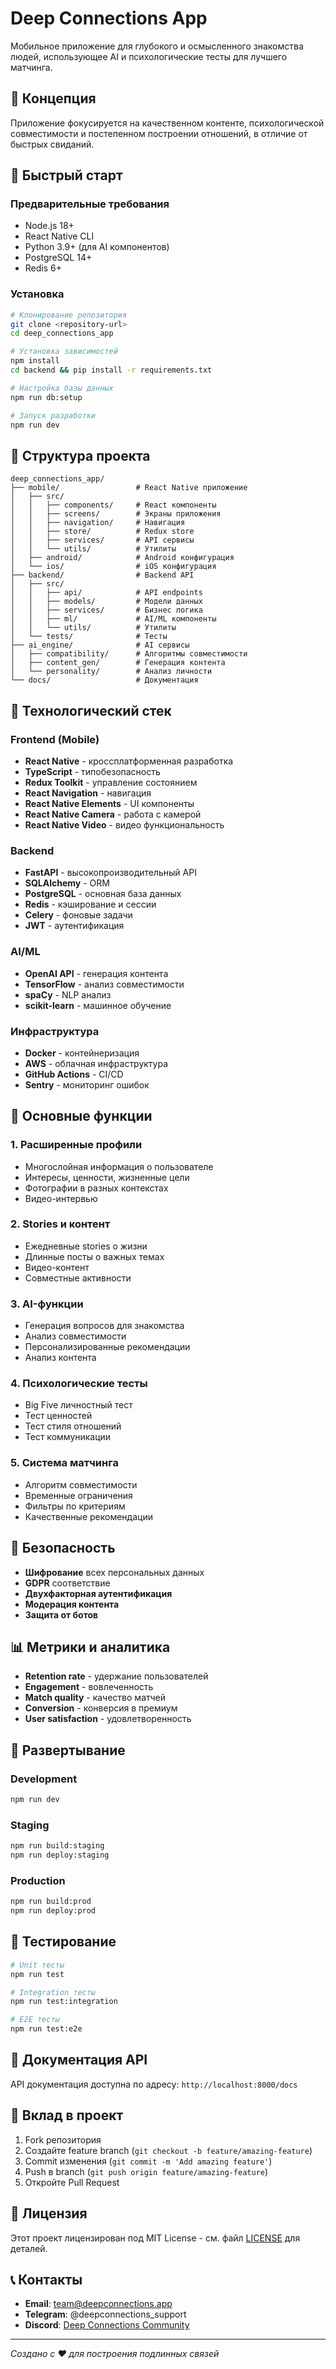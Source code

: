 # Deep Connections App

Мобильное приложение для глубокого и осмысленного знакомства людей, использующее AI и психологические тесты для лучшего матчинга.

## 🎯 Концепция

Приложение фокусируется на качественном контенте, психологической совместимости и постепенном построении отношений, в отличие от быстрых свиданий.

## 🚀 Быстрый старт

### Предварительные требования
- Node.js 18+
- React Native CLI
- Python 3.9+ (для AI компонентов)
- PostgreSQL 14+
- Redis 6+

### Установка

```bash
# Клонирование репозитория
git clone <repository-url>
cd deep_connections_app

# Установка зависимостей
npm install
cd backend && pip install -r requirements.txt

# Настройка базы данных
npm run db:setup

# Запуск разработки
npm run dev
```

## 📁 Структура проекта

```
deep_connections_app/
├── mobile/                 # React Native приложение
│   ├── src/
│   │   ├── components/     # React компоненты
│   │   ├── screens/        # Экраны приложения
│   │   ├── navigation/     # Навигация
│   │   ├── store/          # Redux store
│   │   ├── services/       # API сервисы
│   │   └── utils/          # Утилиты
│   ├── android/            # Android конфигурация
│   └── ios/                # iOS конфигурация
├── backend/                # Backend API
│   ├── src/
│   │   ├── api/            # API endpoints
│   │   ├── models/         # Модели данных
│   │   ├── services/       # Бизнес логика
│   │   ├── ml/             # AI/ML компоненты
│   │   └── utils/          # Утилиты
│   └── tests/              # Тесты
├── ai_engine/              # AI сервисы
│   ├── compatibility/      # Алгоритмы совместимости
│   ├── content_gen/        # Генерация контента
│   └── personality/        # Анализ личности
└── docs/                   # Документация
```

## 🔧 Технологический стек

### Frontend (Mobile)
- **React Native** - кроссплатформенная разработка
- **TypeScript** - типобезопасность
- **Redux Toolkit** - управление состоянием
- **React Navigation** - навигация
- **React Native Elements** - UI компоненты
- **React Native Camera** - работа с камерой
- **React Native Video** - видео функциональность

### Backend
- **FastAPI** - высокопроизводительный API
- **SQLAlchemy** - ORM
- **PostgreSQL** - основная база данных
- **Redis** - кэширование и сессии
- **Celery** - фоновые задачи
- **JWT** - аутентификация

### AI/ML
- **OpenAI API** - генерация контента
- **TensorFlow** - анализ совместимости
- **spaCy** - NLP анализ
- **scikit-learn** - машинное обучение

### Инфраструктура
- **Docker** - контейнеризация
- **AWS** - облачная инфраструктура
- **GitHub Actions** - CI/CD
- **Sentry** - мониторинг ошибок

## 🎨 Основные функции

### 1. Расширенные профили
- Многослойная информация о пользователе
- Интересы, ценности, жизненные цели
- Фотографии в разных контекстах
- Видео-интервью

### 2. Stories и контент
- Ежедневные stories о жизни
- Длинные посты о важных темах
- Видео-контент
- Совместные активности

### 3. AI-функции
- Генерация вопросов для знакомства
- Анализ совместимости
- Персонализированные рекомендации
- Анализ контента

### 4. Психологические тесты
- Big Five личностный тест
- Тест ценностей
- Тест стиля отношений
- Тест коммуникации

### 5. Система матчинга
- Алгоритм совместимости
- Временные ограничения
- Фильтры по критериям
- Качественные рекомендации

## 🔐 Безопасность

- **Шифрование** всех персональных данных
- **GDPR** соответствие
- **Двухфакторная аутентификация**
- **Модерация контента**
- **Защита от ботов**

## 📊 Метрики и аналитика

- **Retention rate** - удержание пользователей
- **Engagement** - вовлеченность
- **Match quality** - качество матчей
- **Conversion** - конверсия в премиум
- **User satisfaction** - удовлетворенность

## 🚀 Развертывание

### Development
```bash
npm run dev
```

### Staging
```bash
npm run build:staging
npm run deploy:staging
```

### Production
```bash
npm run build:prod
npm run deploy:prod
```

## 🧪 Тестирование

```bash
# Unit тесты
npm run test

# Integration тесты
npm run test:integration

# E2E тесты
npm run test:e2e
```

## 📝 Документация API

API документация доступна по адресу: `http://localhost:8000/docs`

## 🤝 Вклад в проект

1. Fork репозитория
2. Создайте feature branch (`git checkout -b feature/amazing-feature`)
3. Commit изменения (`git commit -m 'Add amazing feature'`)
4. Push в branch (`git push origin feature/amazing-feature`)
5. Откройте Pull Request

## 📄 Лицензия

Этот проект лицензирован под MIT License - см. файл [LICENSE](LICENSE) для деталей.

## 📞 Контакты

- **Email**: team@deepconnections.app
- **Telegram**: @deepconnections_support
- **Discord**: [Deep Connections Community](https://discord.gg/deepconnections)

---

*Создано с ❤️ для построения подлинных связей*
